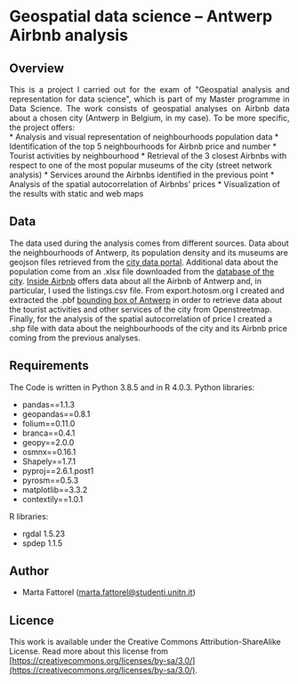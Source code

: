 # Geospatial data science – Antwerp Airbnb analysis


## Overview

<div align="justify">This is a project I carried out for the exam of "Geospatial analysis and representation for data science", which is part of my Master programme in Data Science. 
The work consists of geospatial analyses on Airbnb data about a chosen city (Antwerp in Belgium, in my case). To be more specific, the project offers:</div>
  * Analysis and visual representation of neighbourhoods population data
  * Identification of the top 5 neighbourhoods for Airbnb price and number
  * Tourist activities by neighbourhood 
  * Retrieval of the 3 closest Airbnbs with respect to one of the most popular museums of the city (street network analysis)
  * Services around the Airbnbs identified in the previous point
  * Analysis of the spatial autocorrelation of Airbnbs' prices
  * Visualization of the results with static and web maps


## Data

The data used during the analysis comes from different sources. Data about the neighbourhoods of Antwerp, its population density and its museums are geojson files retrieved from the [city data portal](https://portaal-stadantwerpen.opendata.arcgis.com/). Additional data about the population come from an .xlsx file downloaded from the [database of the city](https://stadincijfers.antwerpen.be/databank). [Inside Airbnb](http://insideairbnb.com/get-the-data.html) offers data about all the Airbnb of Antwerp and, in particular, I used the listings.csv file. From export.hotosm.org I created and extracted the .pbf [bounding box of Antwerp](https://export.hotosm.org/en/v3/exports/b0f5f5b5-935b-45d6-a890-22d521e4c9de) in order to retrieve data about the tourist activities and other services of the city from Openstreetmap. Finally, for the analysis of the spatial autocorrelation of price I created a .shp file with data about the neighbourhoods of the city and its Airbnb price coming from the previous analyses.


## Requirements

The Code is written in Python 3.8.5 and in R 4.0.3.
Python libraries:
* pandas==1.1.3
* geopandas==0.8.1
* folium==0.11.0
* branca==0.4.1
* geopy==2.0.0
* osmnx==0.16.1
* Shapely==1.7.1
* pyproj==2.6.1.post1
* pyrosm==0.5.3
* matplotlib==3.3.2
* contextily==1.0.1

R libraries:
* rgdal 1.5.23
* spdep 1.1.5


## Author

* Marta Fattorel (marta.fattorel@studenti.unitn.it)


## Licence

This work is available under the Creative Commons Attribution-ShareAlike License. Read more about this license from [https://creativecommons.org/licenses/by-sa/3.0/](https://creativecommons.org/licenses/by-sa/3.0/).
